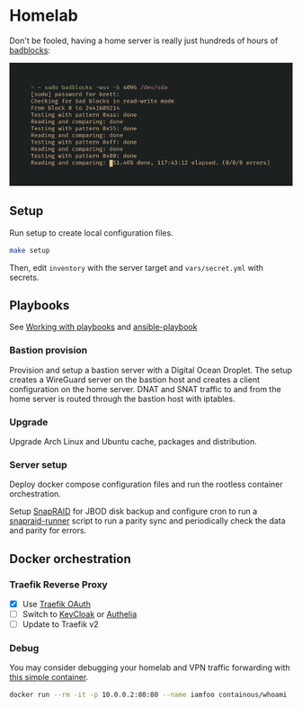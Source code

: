 # Homelab

Don't be fooled, having a home server is really just hundreds of hours of [badblocks](https://wiki.archlinux.org/index.php/Badblocks):

![sudo badblocks -wsv -b 4096 /dev/sda output](./screenshots/badblocks.png)

## Setup

Run setup to create local configuration files.

```sh
make setup
```

Then, edit `inventory` with the server target and `vars/secret.yml` with secrets.

## Playbooks

See [Working with playbooks](https://docs.ansible.com/ansible/latest/user_guide/playbooks.html) and [ansible-playbook](https://docs.ansible.com/ansible/latest/cli/ansible-playbook.html)

### Bastion provision

Provision and setup a bastion server with a Digital Ocean Droplet. The setup creates a WireGuard server on the bastion host and creates a client configuration on the home server. DNAT and SNAT traffic to and from the home server is routed through the bastion host with iptables.

### Upgrade

Upgrade Arch Linux and Ubuntu cache, packages and distribution.

### Server setup

Deploy docker compose configuration files and run the rootless container orchestration.

Setup [SnapRAID](https://www.snapraid.it/) for JBOD disk backup and configure cron to run a [snapraid-runner](https://github.com/Chronial/snapraid-runner) script to run a parity sync and periodically check the data and parity for errors.

## Docker orchestration

### Traefik Reverse Proxy

-   [x] Use [Traefik OAuth](https://github.com/thomseddon/traefik-forward-auth)
-   [ ] Switch to [KeyCloak](https://www.keycloak.org/index.html) or [Authelia](https://github.com/clems4ever/authelia)
-   [ ] Update to Traefik v2

### Debug

You may consider debugging your homelab and VPN traffic forwarding with [this simple container](https://github.com/containous/whoami).

```sh
docker run --rm -it -p 10.0.0.2:80:80 --name iamfoo containous/whoami
```
